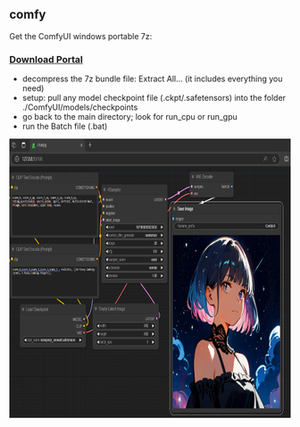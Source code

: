 ## comfy
Get the ComfyUI windows portable 7z:
### [Download Portal](https://github.com/calcuis/comfy/releases/download/0.0.1/ComfyUI_windows_portable.7z)
- decompress the 7z bundle file: Extract All... (it includes everything you need)
- setup: pull any model checkpoint file (.ckpt/.safetensors) into the folder ./ComfyUI/models/checkpoints
- go back to the main directory; look for run_cpu or run_gpu
- run the Batch file (.bat)

[<img src="https://raw.githubusercontent.com/calcuis/comfy/master/comfy.png" width="800" height="500">](https://github.com/calcuis/comfy/blob/main/comfy.png)
